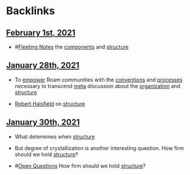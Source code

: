 
# Backlinks
## [February 1st, 2021](<February 1st, 2021.md>)
- #[Fleeting Notes](<Fleeting Notes.md>) the [components](<components.md>) and [structure](<structure.md>)

## [January 28th, 2021](<January 28th, 2021.md>)
- To [empower](<empower.md>) Roam communities with the [conventions](<conventions.md>) and [processes](<processes.md>) necessary to transcend [meta](<meta.md>) discussion about the [organization](<organization.md>) and [structure](<structure.md>)

- [Robert Haisfield](<Robert Haisfield.md>) on [structure](<structure.md>)

## [January 30th, 2021](<January 30th, 2021.md>)
- What determines when [structure](<structure.md>)

- But degree of crystallization is another interesting question. How firm should we hold [structure](<structure.md>)?

- #[Open Questions](<Open Questions.md>) How firm should we hold [structure](<structure.md>)?

